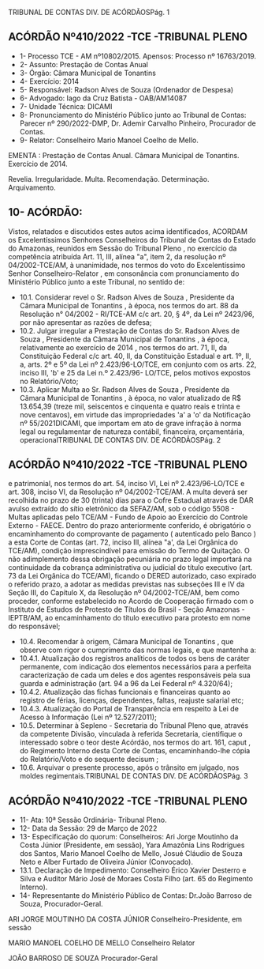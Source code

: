 TRIBUNAL DE CONTAS DIV. DE ACÓRDÃOSPág. 1

## ACÓRDÃO Nº410/2022 -TCE -TRIBUNAL PLENO

- 1- Processo TCE - AM nº10802/2015. Apensos: Processo nº  16763/2019.
- 2- Assunto: Prestação de Contas Anual
- 3- Órgão: Câmara Municipal de Tonantins
- 4- Exercício: 2014
- 5- Responsável: Radson Alves de Souza (Ordenador de Despesa)
- 6- Advogado: Iago da Cruz Batista - OAB/AM14087
- 7- Unidade Técnica: DICAMI
- 8- Pronunciamento  do  Ministério  Público  junto  ao  Tribunal  de  Contas: Parecer  nº 290/2022-DMP, Dr. Ademir Carvalho Pinheiro, Procurador de Contas.
- 9- Relator: Conselheiro Mario Manoel Coelho de Mello.

EMENTA : Prestação  de  Contas  Anual. Câmara Municipal de Tonantins. Exercício de 2014.

Revelia. Irregularidade. Multa. Recomendação. Determinação. Arquivamento.

## 10-  ACÓRDÃO:

Vistos, relatados e discutidos estes autos acima identificados, ACORDAM os Excelentíssimos Senhores Conselheiros do Tribunal de Contas do Estado do Amazonas, reunidos em Sessão do Tribunal Pleno , no exercício da competência atribuída Art. 11, III, alínea "a", item 2, da resolução nº 04/2002-TCE/AM, à unanimidade, nos termos do voto do Excelentíssimo Senhor Conselheiro-Relator , em consonância com pronunciamento do Ministério Público junto a este Tribunal, no sentido de:

- 10.1. Considerar revel o Sr. Radson Alves de Souza , Presidente da Câmara Municipal de Tonantins , à época, nos termos do art. 88 da Resolução n° 04/2002 - RI/TCE-AM c/c art. 20, § 4º, da Lei nº 2423/96, por não apresentar as razões de defesa;
- 10.2. Julgar irregular a Prestação de Contas do Sr. Radson Alves de Souza , Presidente da Câmara Municipal de Tonantins , à época, relativamente ao exercício de 2014 , nos termos do art. 71, II, da Constituição Federal c/c art. 40, II, da Constituição Estadual e art. 1º, II, a, arts. 2º e 5º da Lei nº 2.423/96-LO/TCE, em conjunto com os arts. 22, inciso III, 'b' e 25 da Lei n.º 2.423/96- LO/TCE, pelos motivos expostos no Relatório/Voto;
- 10.3. Aplicar Multa ao Sr. Radson Alves de Souza , Presidente da Câmara Municipal de Tonantins , à época, no valor atualizado de R$ 13.654,39 (treze mil, seiscentos e cinquenta e quatro reais e trinta e nove centavos), em  virtude  das  impropriedades  'a'  a  'o'  da  Notificação  nº  55/2021DICAMI,  que  importam  em  ato  de  grave  infração  à  norma  legal  ou regulamentar de natureza contábil, financeira, orçamentária, operacionalTRIBUNAL DE CONTAS DIV. DE ACÓRDÃOSPág. 2

## ACÓRDÃO Nº410/2022 -TCE -TRIBUNAL PLENO

e patrimonial, nos termos do art. 54, inciso VI, Lei nº 2.423/96-LO/TCE e art. 308, inciso VI, da Resolução nº 04/2002-TCE/AM. A multa deverá ser recolhida no prazo de 30 (trinta) dias para o Cofre Estadual através de DAR avulso extraído do sítio eletrônico da SEFAZ/AM, sob o código 5508 -  Multas  aplicadas  pelo  TCE/AM  -  Fundo  de  Apoio  ao  Exercício  do Controle Externo - FAECE. Dentro do prazo anteriormente conferido, é obrigatório o encaminhamento do comprovante de pagamento ( autenticado pelo Banco ) a esta Corte de Contas (art. 72, inciso III, alínea "a', da Lei Orgânica do TCE/AM), condição imprescindível para emissão do Termo de Quitação. O não adimplemento dessa obrigação pecuniária no prazo legal importará na continuidade da cobrança administrativa ou judicial do título executivo (art. 73 da Lei Orgânica do TCE/AM), ficando o  DERED  autorizado,  caso  expirado  o  referido  prazo,  a  adotar  as medidas previstas nas subseções III e IV da Seção III, do Capítulo X, da Resolução nº 04/2002-TCE/AM, bem como proceder, conforme estabelecido  no  Acordo  de  Cooperação  firmado  com  o  Instituto  de Estudos de Protesto de Títulos do Brasil - Seção Amazonas - IEPTB/AM, ao  encaminhamento  do  título  executivo  para  protesto  em  nome  do responsável;

- 10.4. Recomendar à  origem, Câmara Municipal de Tonantins , que observe com rigor o cumprimento das normas legais, e que mantenha a:
- 10.4.1. Atualização  dos  registros  analíticos  de  todos  os  bens  de caráter permanente, com indicação dos elementos necessários para a perfeita caracterização de cada um deles e dos agentes responsáveis pela sua guarda e administração (art. 94 a 96 da Lei Federal nº 4.320/64);
- 10.4.2. Atualização das fichas funcionais e financeiras quanto ao registro  de  férias,  licenças,  dependentes,  faltas,  reajuste salarial etc;
- 10.4.3. Atualização do Portal de Transparência em respeito à Lei de Acesso à Informação (Lei nº 12.527/2011);
- 10.5. Determinar à Sepleno - Secretaria do Tribunal Pleno que, através da competente  Divisão, vinculada à referida Secretaria, cientifique o interessado sobre o teor deste Acórdão, nos termos do art. 161, caput , do Regimento Interno desta Corte de Contas, encaminhando-lhe cópia do Relatório/Voto e do sequente decisum ;
- 10.6. Arquivar o presente processo, após o trânsito em julgado, nos moldes regimentais.TRIBUNAL DE CONTAS DIV. DE ACÓRDÃOSPág. 3

## ACÓRDÃO Nº410/2022 -TCE -TRIBUNAL PLENO

- 11-  Ata: 10ª Sessão Ordinária- Tribunal Pleno.
- 12-  Data da Sessão: 29 de Março de 2022
- 13-  Especificação  do  quorum: Conselheiros:  Ari  Jorge  Moutinho  da  Costa  Júnior (Presidente,  em  sessão),  Yara  Amazônia  Lins  Rodrigues  dos  Santos,  Mario  Manoel Coelho  de  Mello,  Josué  Cláudio  de  Souza  Neto  e  Alber  Furtado  de  Oliveira  Júnior (Convocado).
- 13.1. Declaração de Impedimento: Conselheiro Érico Xavier Desterro e Silva e Auditor Mário José de Moraes Costa Filho (art. 65 do Regimento Interno).
- 14-  Representante  do  Ministério  Público  de  Contas: Dr.João  Barroso  de  Souza, Procurador-Geral.

ARI JORGE MOUTINHO DA COSTA JÚNIOR Conselheiro-Presidente, em sessão

MARIO MANOEL COELHO DE MELLO Conselheiro Relator

JOÃO BARROSO DE SOUZA Procurador-Geral